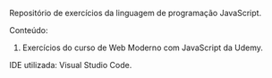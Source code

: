 Repositório de exercícios da linguagem de programação JavaScript.

Conteúdo:

1. Exercícios do curso de Web Moderno com JavaScript da Udemy.

IDE utilizada: Visual Studio Code.
